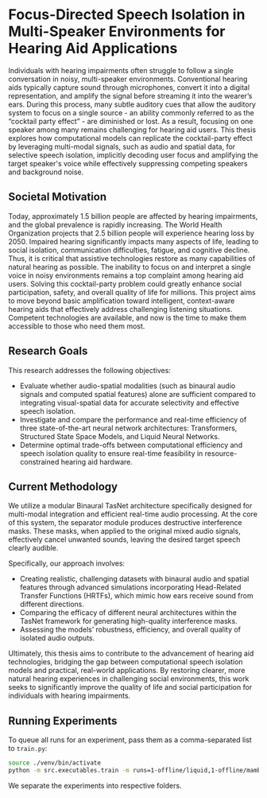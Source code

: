 # Focus-Directed Speech Isolation in Multi-Speaker Environments for Hearing Aid Applications
Individuals with hearing impairments often struggle to follow a single conversation in noisy, multi-speaker environments. Conventional hearing aids typically capture sound through microphones, convert it into a digital representation, and amplify the signal before streaming it into the wearer’s ears. During this process, many subtle auditory cues that allow the auditory system to focus on a single source - an ability commonly referred to as the “cocktail party effect” - are diminished or lost. As a result, focusing on one speaker among many remains challenging for hearing aid users. This thesis explores how computational models can replicate the cocktail-party effect by leveraging multi-modal signals, such as audio and spatial data, for selective speech isolation, implicitly decoding user focus and amplifying the target speaker's voice while effectively suppressing competing speakers and background noise.

## Societal Motivation
Today, approximately 1.5 billion people are affected by hearing impairments, and the global prevalence is rapidly increasing. The World Health Organization projects that 2.5 billion people will experience hearing loss by 2050. Impaired hearing significantly impacts many aspects of life, leading to social isolation, communication difficulties, fatigue, and cognitive decline. Thus, it is critical that assistive technologies restore as many capabilities of natural hearing as possible. The inability to focus on and interpret a single voice in noisy environments remains a top complaint among hearing aid users. Solving this cocktail-party problem could greatly enhance social participation, safety, and overall quality of life for millions. This project aims to move beyond basic amplification toward intelligent, context-aware hearing aids that effectively address challenging listening situations. Competent technologies are available, and now is the time to make them accessible to those who need them most.

## Research Goals
This research addresses the following objectives:

+ Evaluate whether audio-spatial modalities (such as binaural audio signals and computed spatial features) alone are sufficient compared to integrating visual-spatial data for accurate selectivity and effective speech isolation.
+ Investigate and compare the performance and real-time efficiency of three state-of-the-art neural network architectures: Transformers, Structured State Space Models, and Liquid Neural Networks.
+ Determine optimal trade-offs between computational efficiency and speech isolation quality to ensure real-time feasibility in resource-constrained hearing aid hardware.

## Current Methodology

We utilize a modular Binaural TasNet architecture specifically designed for multi-modal integration and efficient real-time audio processing. At the core of this system, the separator module produces destructive interference masks. These masks, when applied to the original mixed audio signals, effectively cancel unwanted sounds, leaving the desired target speech clearly audible.

Specifically, our approach involves:
+ Creating realistic, challenging datasets with binaural audio and spatial features through advanced simulations incorporating Head-Related Transfer Functions (HRTFs), which mimic how ears receive sound from different directions.
+ Comparing the efficacy of different neural architectures within the TasNet framework for generating high-quality interference masks.
+ Assessing the models’ robustness, efficiency, and overall quality of isolated audio outputs.

Ultimately, this thesis aims to contribute to the advancement of hearing aid technologies, bridging the gap between computational speech isolation models and practical, real-world applications. By restoring clearer, more natural hearing experiences in challenging social environments, this work seeks to significantly improve the quality of life and social participation for individuals with hearing impairments.


## Running Experiments
To queue all runs for an experiment, pass them as a comma-separated list to `train.py`:

```bash
source ./venv/bin/activate 
python -m src.executables.train -m runs=1-offline/liquid,1-offline/mamba,1-offline/tcn
```

We separate the experiments into respective folders.